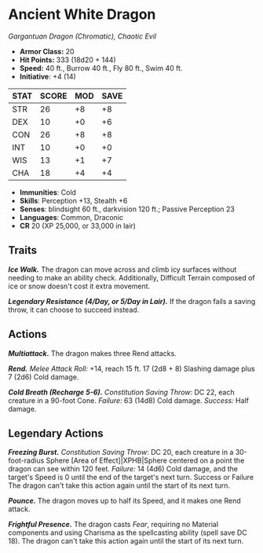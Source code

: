 # Ancient White Dragon

*Gargantuan Dragon (Chromatic), Chaotic Evil*

- **Armor Class:** 20
- **Hit Points:** 333 (18d20 + 144)
- **Speed:** 40 ft., Burrow 40 ft., Fly 80 ft., Swim 40 ft.
- **Initiative**: +4 (14)

|STAT|SCORE|MOD|SAVE|
| --- | --- | --- | ---- |
| STR | 26 | +8 | +8 |
| DEX | 10 | +0 | +6 |
| CON | 26 | +8 | +8 |
| INT | 10 | +0 | +0 |
| WIS | 13 | +1 | +7 |
| CHA | 18 | +4 | +4 |

- **Immunities**: Cold
- **Skills**: Perception +13, Stealth +6
- **Senses**: blindsight 60 ft., darkvision 120 ft.; Passive Perception 23
- **Languages**: Common, Draconic
- **CR** 20 (XP 25,000, or 33,000 in lair)

## Traits

***Ice Walk.*** The dragon can move across and climb icy surfaces without needing to make an ability check. Additionally, Difficult Terrain composed of ice or snow doesn't cost it extra movement.

***Legendary Resistance (4/Day, or 5/Day in Lair).*** If the dragon fails a saving throw, it can choose to succeed instead.


## Actions

***Multiattack.*** The dragon makes three Rend attacks.

***Rend.*** *Melee Attack Roll:* +14, reach 15 ft. 17 (2d8 + 8) Slashing damage plus 7 (2d6) Cold damage.

***Cold Breath (Recharge 5-6).*** *Constitution Saving Throw*: DC 22, each creature in a 90-foot Cone. *Failure:*  63 (14d8) Cold damage. *Success:*  Half damage.


## Legendary Actions

***Freezing Burst.*** *Constitution Saving Throw*: DC 20, each creature in a 30-foot-radius Sphere [Area of Effect]|XPHB|Sphere centered on a point the dragon can see within 120 feet. *Failure:*  14 (4d6) Cold damage, and the target's Speed is 0 until the end of the target's next turn. Success or Failure The dragon can't take this action again until the start of its next turn.

***Pounce.*** The dragon moves up to half its Speed, and it makes one Rend attack.

***Frightful Presence.*** The dragon casts *Fear*, requiring no Material components and using Charisma as the spellcasting ability (spell save DC 18). The dragon can't take this action again until the start of its next turn.
